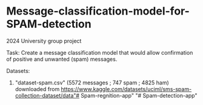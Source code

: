 # Message-classification-model-for-SPAM-detection
2024 University group project

Task: Create a message classification model that would allow confirmation of positive and unwanted (spam) messages.

Datasets:
1) "dataset-spam.csv" (5572 messages ; 747 spam ; 4825 ham) downloaded from https://www.kaggle.com/datasets/uciml/sms-spam-collection-dataset/data"# Spam-regnition-app" 
"# Spam-detection-app" 
